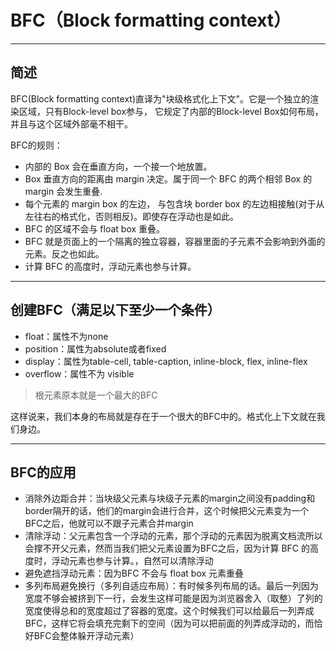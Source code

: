 # BFC（Block formatting context）

---

## 简述

BFC(Block formatting context)直译为"块级格式化上下文"。它是一个独立的渲染区域，只有Block-level box参与， 它规定了内部的Block-level Box如何布局，并且与这个区域外部毫不相干。

BFC的规则：

- 内部的 Box 会在垂直方向，一个接一个地放置。
- Box 垂直方向的距离由 margin 决定。属于同一个 BFC 的两个相邻 Box 的 margin 会发生重叠.
- 每个元素的 margin box 的左边， 与包含块 border box 的左边相接触(对于从左往右的格式化，否则相反)。即使存在浮动也是如此。
- BFC 的区域不会与 float box 重叠。
- BFC 就是页面上的一个隔离的独立容器，容器里面的子元素不会影响到外面的元素。反之也如此。
- 计算 BFC 的高度时，浮动元素也参与计算。

---

## 创建BFC（满足以下至少一个条件）

- float：属性不为none
- position：属性为absolute或者fixed
- display：属性为table-cell, table-caption, inline-block, flex, inline-flex
- overflow：属性不为 visible

> 根元素原本就是一个最大的BFC

这样说来，我们本身的布局就是存在于一个很大的BFC中的。格式化上下文就在我们身边。

---

## BFC的应用

- 消除外边距合并：当块级父元素与块级子元素的margin之间没有padding和border隔开的话，他们的margin会进行合并，这个时候把父元素变为一个BFC之后，他就可以不跟子元素合并margin
- 清除浮动：父元素包含一个浮动的元素，那个浮动的元素因为脱离文档流所以会撑不开父元素，然而当我们把父元素设置为BFC之后，因为计算 BFC 的高度时，浮动元素也参与计算。，自然可以清除浮动
- 避免遮挡浮动元素：因为BFC 不会与 float box 元素重叠
- 多列布局避免换行（多列自适应布局）：有时候多列布局的话。最后一列因为宽度不够会被挤到下一行，会发生这样可能是因为浏览器舍入（取整）了列的宽度使得总和的宽度超过了容器的宽度。这个时候我们可以给最后一列弄成BFC，这样它将会填充完剩下的空间（因为可以把前面的列弄成浮动的，而恰好BFC会整体躲开浮动元素）

